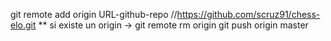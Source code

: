 git remote add origin URL-github-repo //https://github.com/scruz91/chess-elo.git 
** si existe un origin -> git remote rm origin
git push origin master
